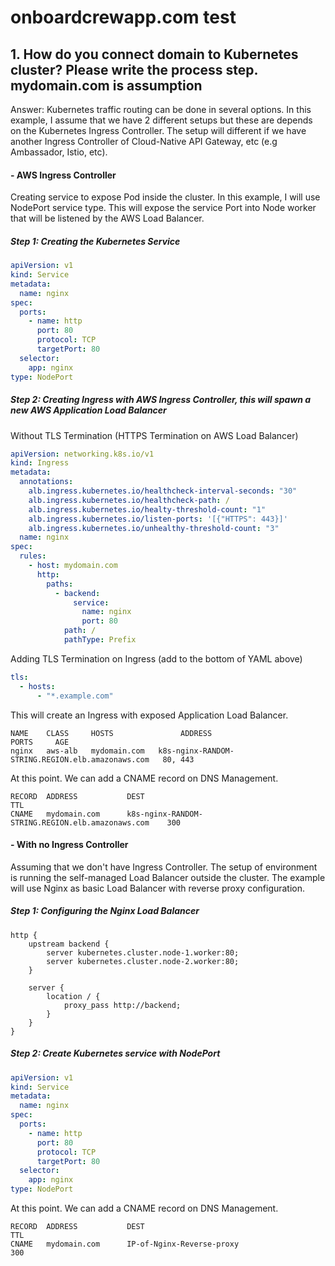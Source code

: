 # onboardcrewapp.com test

## 1. How do you connect domain to Kubernetes cluster? Please write the process step. mydomain.com is assumption

Answer:
Kubernetes traffic routing can be done in several options. In this example, I assume that we have 2 different setups but these are depends on the Kubernetes Ingress Controller. The setup will different if we have another Ingress Controller of Cloud-Native API Gateway, etc (e.g Ambassador, Istio, etc).

#### - AWS Ingress Controller

Creating service to expose Pod inside the cluster. In this example, I will use NodePort service type. This will expose the service Port into Node worker that will be listened by the AWS Load Balancer.

##### Step 1: Creating the Kubernetes Service

```YAML
apiVersion: v1
kind: Service
metadata:
  name: nginx
spec:
  ports:
    - name: http
      port: 80
      protocol: TCP
      targetPort: 80
  selector:
    app: nginx
type: NodePort
```

##### Step 2: Creating Ingress with AWS Ingress Controller, this will spawn a new AWS Application Load Balancer

Without TLS Termination (HTTPS Termination on AWS Load Balancer)

```YAML
apiVersion: networking.k8s.io/v1
kind: Ingress
metadata:
  annotations:
    alb.ingress.kubernetes.io/healthcheck-interval-seconds: "30"
    alb.ingress.kubernetes.io/healthcheck-path: /
    alb.ingress.kubernetes.io/healty-threshold-count: "1"
    alb.ingress.kubernetes.io/listen-ports: '[{"HTTPS": 443}]'
    alb.ingress.kubernetes.io/unhealthy-threshold-count: "3"
  name: nginx
spec:
  rules:
    - host: mydomain.com
      http:
        paths:
          - backend:
              service:
                name: nginx
                port: 80
            path: /
            pathType: Prefix   
```

Adding TLS Termination on Ingress (add to the bottom of YAML above)

```YAML
tls:
  - hosts:
      - "*.example.com"
```

This will create an Ingress with exposed Application Load Balancer.

```SHELL
NAME    CLASS     HOSTS               ADDRESS                                        PORTS     AGE
nginx   aws-alb   mydomain.com   k8s-nginx-RANDOM-STRING.REGION.elb.amazonaws.com   80, 443   
```

At this point. We can add a CNAME record on DNS Management.

```SHELL
RECORD  ADDRESS           DEST                                                TTL
CNAME   mydomain.com      k8s-nginx-RANDOM-STRING.REGION.elb.amazonaws.com    300
```

#### - With no Ingress Controller

Assuming that we don't have Ingress Controller. The setup of environment is running the self-managed Load Balancer outside the cluster. The example will use Nginx as basic Load Balancer with reverse proxy configuration.

##### Step 1: Configuring the Nginx Load Balancer

```SHELL
http {
    upstream backend {
        server kubernetes.cluster.node-1.worker:80;
        server kubernetes.cluster.node-2.worker:80;
    }
    
    server {
        location / {
            proxy_pass http://backend;
        }
    }
}
```

##### Step 2: Create Kubernetes service with NodePort

```YAML
apiVersion: v1
kind: Service
metadata:
  name: nginx
spec:
  ports:
    - name: http
      port: 80
      protocol: TCP
      targetPort: 80
  selector:
    app: nginx
type: NodePort
```

At this point. We can add a CNAME record on DNS Management.

```SHELL
RECORD  ADDRESS           DEST                                                TTL
CNAME   mydomain.com      IP-of-Nginx-Reverse-proxy                           300
```
